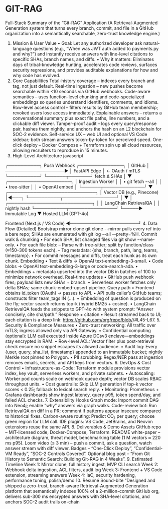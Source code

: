 # GIT-RAG
Full-Stack Summary of the “Git-RAG” Application
(A Retrieval-Augmented Generation system that turns every branch, commit, and file in a GitHub organization into a semantically searchable, zero-trust knowledge engine.)
1. Mission & User Value
• Goal: Let any authorized developer ask natural-language questions (e.g., “When was JWT auth added to payments.py and why?”) and instantly receive answers with line-level citations to specific SHAs, branch names, and diffs.
• Why it matters: Eliminates days of tribal-knowledge hunting, accelerates code reviews, surfaces security regressions, and provides auditable explanations for how and why code has evolved.
2. Core Capabilities
Total-history coverage – indexes every branch and tag, not just default.
Real-time ingestion – new pushes become searchable within <10 seconds via GitHub webhooks.
Code-aware semantics – uses function-level chunking and code-specialized embeddings so queries understand identifiers, comments, and idioms.
Row-level access control – filters results by GitHub team membership; revoked users lose access immediately.
Explainable answers – returns a conversational summary plus exact file paths, line numbers, and a clickable diff viewer.
Tamper-proof audit – logs every query/response pair, hashes them nightly, and anchors the hash on an L2 blockchain for SOC-2 evidence.
Self-service UX – web UI and optional VS Code sidebar; both stream answers token-by-token for perceived speed.
One-click deploy – Docker Compose + Terraform spin up all cloud resources, allowing recruiters to reproduce in 15 minutes.
3. High-Level Architecture
javascript


┌──────────┐     Push Webhook       ┌──────────────┐
│  GitHub  │ ───────────────────▶  │ FastAPI Edge │  ← OAuth / mTLS
└──────────┘                       └──────┬───────┘
                 fetch Δ SHAs            │
                                         ▼
                               ┌────────────────────┐
                               │ Ingestion Worker   │
                               │ • git fetch --all  │
                               │ • tree-sitter      │
                               │ • OpenAI embed     │
                               └──────┬─────────────┘
                                      ▼
                  ┌────────────────────────────┐
                  │ Vector DB (e.g., Pinecone) │◄───┐
                  └──────────┬─────────────────┘    │
                             ▼                      │
                  ┌───────────────────────────┐     │
                  │ LangChain RetrievalQA     │     │ nightly hash
                  └──────────┬───────────────┘     └─────► Immutable Log
                             ▼
                     Hosted LLM (GPT-4o)

Frontend (Next.js / VS Code) ◄──────────────────────┘
4. Data Flow (Detailed)
Bootstrap mirror clone
git clone --mirror pulls every ref into a bare repo; SHAs are enumerated with git log --all --pretty=%H.
Commit walk & chunking
• For each SHA, list changed files via git show --name-only.
• For each file blob:
– Parse with tree-sitter; split by function/class (≈150–300 tokens each).
– Tag metadata: {sha, branch, path, lang, teams, timestamp}.
• For commit messages and diffs, treat each hunk as its own chunk.
Embedding
• Text & diffs → OpenAI text-embedding-3-small.
• Code blobs → OpenAI text-embedding-3-large or code-search-ada.
• Embeddings + metadata upserted into the vector DB in batches of 100 to minimize network overhead.
Real-time updates
• GitHub push webhook fires; payload lists new SHAs + branch.
• Serverless worker fetches only delta SHAs; same chunk-embed-upsert pipeline.
Query path
• Frontend obtains id_token (OAuth) → passes to API.
• API pulls caller’s GitHub teams; constructs filter team_tags IN (…).
• Embedding of question is produced on the fly; vector search returns top-k (hybrid BM25 + cosine).
• LangChain RetrievalQA feeds the snippets to GPT-4o with system prompt: “Answer concisely, cite sha/path.”
Response + citation
• Result streamed back to UI; each citation is a deep link:
https://github.com/org/repo/blob/<sha>/<path>#L45-L67.
5. Security & Compliance Measures
• Zero-trust networking: All traffic over mTLS; ingress allowed only via API Gateway.
• Confidential computing (optional): LLM call executed inside Azure DCsv3 enclave—embeddings stay encrypted in RAM.
• Row-level ACL: Vector filter plus post-retrieval check ensure no snippet escapes its allowed audience.
• Audit log: Every {user, query, sha_list, timestamp} appended to an immutable bucket; nightly Merkle root pinned to Polygon.
• PII scrubbing: Regex/NER pass at ingestion removes emails, secrets, and API keys from vectors.
6. DevOps & Cost Control
• Infrastructure-as-Code: Terraform module provisions vector index, key vault, serverless workers, and private subnets.
• Autoscaling: Worker pod counts scale on webhook queue depth; vector DB scales RBAC throughput units.
• Cost guardrails: Skip LLM generation if top-k vector scores < 0.25; fallback to lexical search reply.
• Monitoring: Prometheus + Grafana dashboards show ingest latency, query p95, token spend/day, and failed ACL checks.
7. Extensibility Hooks
Graph mode: Import commit DAG into Neo4j; enable “why” answers via graph walks.
Code-review bot: Run RetrievalQA on diff in a PR; comment if patterns appear insecure compared to historical fixes.
Carbon-aware routing: Predict CO₂ per query; choose green region for LLM call.
IDE plugins: VS Code, JetBrains, and Neovim extensions reuse the same API.
8. Deliverables & Demo Assets
GitHub repo – MIT-licensed code, Docker-Compose, Terraform.
README white-paper – architecture diagram, threat model, benchmarking table (1 M vectors ≈ 220 ms p95).
Loom video (≤ 3 min) – push a commit, ask a question, watch answer stream with diff viewer.
Badges – “One-Click Deploy”, “Confidential-VM Ready”, “SOC-2 Controls Covered”.
Optional blog post – “From Git History to Semantic Search: Building Git-RAG in 4 Weeks”.
9. Estimated Timeline
Week 1: Mirror clone, full history ingest, MVP CLI search
Week 2: Webhook delta ingestion, ACL filters, audit log
Week 3: Frontend + VS Code extension, streaming answers
Week 4: IaC, security hardening, performance tuning, polish/demo
10. Résumé Sound-bite
“Designed and shipped a zero-trust, branch-aware Retrieval-Augmented Generation platform that semantically indexes 100% of a 2-million-commit GitHub org, delivers sub-300 ms encrypted answers with SHA-level citations, and anchors SOC-2 audit trails on-chain